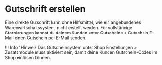 # Gutschrift erstellen 

Eine direkte Gutschrift kann ohne Hilfsmittel, wie ein angebundenes Warenwirtschaftssystem, nicht erstellt werden. Für vollständige Stornierungen kannst du deinem Kunden unter Gutscheine \> Gutschein E-Mail einen Gutschein per E-Mail senden.

!!! Info "Hinweis
	 Das Gutscheinsystem unter Shop Einstellungen \> Zusatzmodule muss aktiviert sein, damit deine Kunden Gutschein-Codes im Shop einlösen können.



